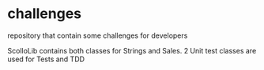 # challenges
repository that contain some challenges for developers

ScolloLib contains both classes for Strings and Sales.
2 Unit test classes are used for Tests and TDD
